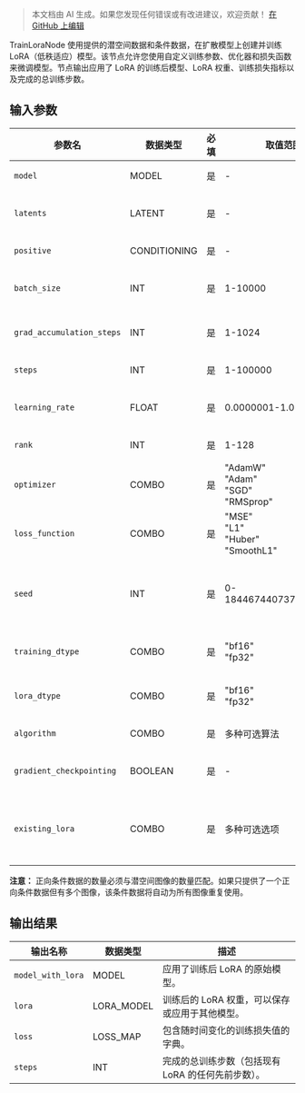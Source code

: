 > 本文档由 AI 生成。如果您发现任何错误或有改进建议，欢迎贡献！ [在 GitHub 上编辑](https://github.com/Comfy-Org/embedded-docs/blob/main/comfyui_embedded_docs/docs/TrainLoraNode/zh.md)

TrainLoraNode 使用提供的潜空间数据和条件数据，在扩散模型上创建并训练 LoRA（低秩适应）模型。该节点允许您使用自定义训练参数、优化器和损失函数来微调模型。节点输出应用了 LoRA 的训练后模型、LoRA 权重、训练损失指标以及完成的总训练步数。

## 输入参数

| 参数名 | 数据类型 | 必填 | 取值范围 | 描述 |
|-----------|-----------|----------|-------|-------------|
| `model` | MODEL | 是 | - | 要训练 LoRA 的基础模型。 |
| `latents` | LATENT | 是 | - | 用于训练的潜空间数据，作为模型的数据集/输入。 |
| `positive` | CONDITIONING | 是 | - | 用于训练的正向条件数据。 |
| `batch_size` | INT | 是 | 1-10000 | 训练时使用的批大小（默认值：1）。 |
| `grad_accumulation_steps` | INT | 是 | 1-1024 | 训练时使用的梯度累积步数（默认值：1）。 |
| `steps` | INT | 是 | 1-100000 | 训练 LoRA 的步数（默认值：16）。 |
| `learning_rate` | FLOAT | 是 | 0.0000001-1.0 | 训练时使用的学习率（默认值：0.0005）。 |
| `rank` | INT | 是 | 1-128 | LoRA 层的秩（默认值：8）。 |
| `optimizer` | COMBO | 是 | "AdamW"<br>"Adam"<br>"SGD"<br>"RMSprop" | 训练时使用的优化器（默认值："AdamW"）。 |
| `loss_function` | COMBO | 是 | "MSE"<br>"L1"<br>"Huber"<br>"SmoothL1" | 训练时使用的损失函数（默认值："MSE"）。 |
| `seed` | INT | 是 | 0-18446744073709551615 | 训练时使用的随机种子（用于 LoRA 权重初始化和噪声采样的生成器）（默认值：0）。 |
| `training_dtype` | COMBO | 是 | "bf16"<br>"fp32" | 训练时使用的数据类型（默认值："bf16"）。 |
| `lora_dtype` | COMBO | 是 | "bf16"<br>"fp32" | LoRA 使用的数据类型（默认值："bf16"）。 |
| `algorithm` | COMBO | 是 | 多种可选算法 | 训练时使用的算法。 |
| `gradient_checkpointing` | BOOLEAN | 是 | - | 训练时是否使用梯度检查点（默认值：True）。 |
| `existing_lora` | COMBO | 是 | 多种可选选项 | 要附加到的现有 LoRA。设置为 None 表示创建新的 LoRA（默认值："[None]"）。 |

**注意：** 正向条件数据的数量必须与潜空间图像的数量匹配。如果只提供了一个正向条件数据但有多个图像，该条件数据将自动为所有图像重复使用。

## 输出结果

| 输出名称 | 数据类型 | 描述 |
|-------------|-----------|-------------|
| `model_with_lora` | MODEL | 应用了训练后 LoRA 的原始模型。 |
| `lora` | LORA_MODEL | 训练后的 LoRA 权重，可以保存或应用于其他模型。 |
| `loss` | LOSS_MAP | 包含随时间变化的训练损失值的字典。 |
| `steps` | INT | 完成的总训练步数（包括现有 LoRA 的任何先前步数）。 |
